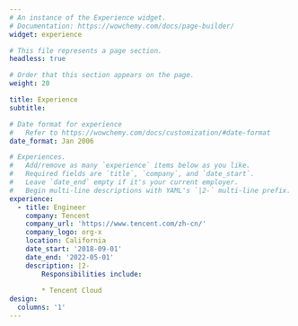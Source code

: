 ```yaml
---
# An instance of the Experience widget.
# Documentation: https://wowchemy.com/docs/page-builder/
widget: experience

# This file represents a page section.
headless: true

# Order that this section appears on the page.
weight: 20

title: Experience
subtitle:

# Date format for experience
#   Refer to https://wowchemy.com/docs/customization/#date-format
date_format: Jan 2006

# Experiences.
#   Add/remove as many `experience` items below as you like.
#   Required fields are `title`, `company`, and `date_start`.
#   Leave `date_end` empty if it's your current employer.
#   Begin multi-line descriptions with YAML's `|2-` multi-line prefix.
experience:
  - title: Engineer
    company: Tencent 
    company_url: 'https://www.tencent.com/zh-cn/'
    company_logo: org-x
    location: California
    date_start: '2018-09-01'
    date_end: '2022-05-01'
    description: |2-
        Responsibilities include:
        
        * Tencent Cloud
design:
  columns: '1'
---
```

